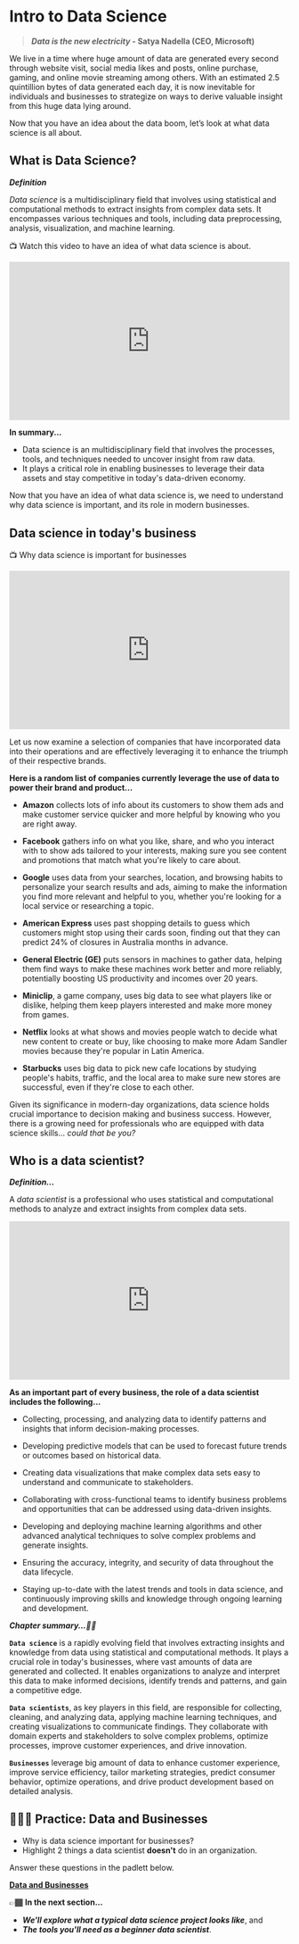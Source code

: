 # Intro to Data Science

> **_Data is the new electricity_ - Satya Nadella (CEO, Microsoft)**

We live in a time where huge amount of data are generated every second through website visit, social media likes and posts, online purchase, gaming, and online movie streaming among others. With an estimated 2.5 quintillion bytes of data generated each day, it is now inevitable for individuals and businesses to strategize on ways to derive valuable insight from this huge data lying around. 

Now that you have an idea about the data boom, let’s look at what data science is all about.

## **What is Data Science?**

<aside>

**_Definition_**

_Data science_ is a multidisciplinary field that involves using statistical and computational methods to extract insights from complex data sets. It encompasses various techniques and tools, including data preprocessing, analysis, visualization, and machine learning.

</aside>

<aside>

📺 Watch this video to have an idea of what data science is about.

</aside>

<div style="position: relative; padding-bottom: 56.25%; height: 0;"><iframe src="https://www.youtube.com/embed/lSwIe0TMUhc" title="YouTube video player" frameborder="0" allow="accelerometer; autoplay; clipboard-write; encrypted-media; gyroscope; picture-in-picture" allowfullscreen style="position: absolute; top: 0; left: 0; width: 100%; height: 100%;"></iframe></div>

**In summary...**

- Data science is an multidisciplinary field that involves the processes, tools, and techniques needed to uncover insight from raw data.
- It plays a critical role in enabling businesses to leverage their data assets and stay competitive in today's data-driven economy.

Now that you have an idea of what data science is, we need to understand why data science is important, and its role in modern businesses.

## Data science in today's business

<aside>

📺 Why data science is important for businesses

</aside>

<div style="position: relative; padding-bottom: 56.25%; height: 0;"><iframe src="https://www.youtube.com/embed/Q_6o8l5aEWg" title="YouTube video player" frameborder="0" allow="accelerometer; autoplay; clipboard-write; encrypted-media; gyroscope; picture-in-picture" allowfullscreen style="position: absolute; top: 0; left: 0; width: 100%; height: 100%;"></iframe></div>

Let us now examine a selection of companies that have incorporated data into their operations and are effectively leveraging it to enhance the triumph of their respective brands.
<aside>

**Here is a random list of companies currently leverage the use of data to power their brand and product...**

- **Amazon** collects lots of info about its customers to show them ads and make customer service quicker and more helpful by knowing who you are right away.

- **Facebook** gathers info on what you like, share, and who you interact with to show ads tailored to your interests, making sure you see content and promotions that match what you're likely to care about.

- **Google** uses data from your searches, location, and browsing habits to personalize your search results and ads, aiming to make the information you find more relevant and helpful to you, whether you're looking for a local service or researching a topic.

- **American Express** uses past shopping details to guess which customers might stop using their cards soon, finding out that they can predict 24% of closures in Australia months in advance.

- **General Electric (GE)** puts sensors in machines to gather data, helping them find ways to make these machines work better and more reliably, potentially boosting US productivity and incomes over 20 years.

- **Miniclip**, a game company, uses big data to see what players like or dislike, helping them keep players interested and make more money from games.

- **Netflix** looks at what shows and movies people watch to decide what new content to create or buy, like choosing to make more Adam Sandler movies because they're popular in Latin America.

- **Starbucks** uses big data to pick new cafe locations by studying people's habits, traffic, and the local area to make sure new stores are successful, even if they're close to each other.
</aside>

Given its significance in modern-day organizations, data science holds crucial importance to decision making and business success. However, there is a growing need for professionals who are equipped with data science skills... *could that be you?*


## Who is a data scientist?

<aside>

**_Definition..._**

A _data scientist_ is a professional who uses statistical and computational methods to analyze and extract insights from complex data sets. 

</aside>

<div style="position: relative; padding-bottom: 56.25%; height: 0;"><iframe src="https://www.youtube.com/embed/umI0DpJEqPE" title="YouTube video player" frameborder="0" allow="accelerometer; autoplay; clipboard-write; encrypted-media; gyroscope; picture-in-picture" allowfullscreen style="position: absolute; top: 0; left: 0; width: 100%; height: 100%;"></iframe></div>


<aside>

**As an important part of every business, the role of a data scientist includes the following...**

- Collecting, processing, and analyzing data to identify patterns and insights that inform decision-making processes.

- Developing predictive models that can be used to forecast future trends or outcomes based on historical data.

- Creating data visualizations that make complex data sets easy to understand and communicate to stakeholders.

- Collaborating with cross-functional teams to identify business problems and opportunities that can be addressed using data-driven insights.

- Developing and deploying machine learning algorithms and other advanced analytical techniques to solve complex problems and generate insights.

- Ensuring the accuracy, integrity, and security of data throughout the data lifecycle.

- Staying up-to-date with the latest trends and tools in data science, and continuously improving skills and knowledge through ongoing learning and development.
</aside>

<aside>

**_Chapter summary...✍🏾_**

**`Data science`** is a rapidly evolving field that involves extracting insights and knowledge from data using statistical and computational methods. It plays a crucial role in today's businesses, where vast amounts of data are generated and collected. It enables organizations to analyze and interpret this data to make informed decisions, identify trends and patterns, and gain a competitive edge. 

**`Data scientists`**, as key players in this field, are responsible for collecting, cleaning, and analyzing data, applying machine learning techniques, and creating visualizations to communicate findings. They collaborate with domain experts and stakeholders to solve complex problems, optimize processes, improve customer experiences, and drive innovation. 

**`Businesses`** leverage big amount of data to enhance customer experience, improve service efficiency, tailor marketing strategies, predict consumer behavior, optimize operations, and drive product development based on detailed analysis.

</aside>

## 👩🏾‍🎨 Practice: Data and Businesses
- Why is data science important for businesses?
- Highlight 2 things a data scientist **doesn't** do in an organization.

Answer these questions in the padlett below.

**[Data and Businesses](https://padlet.com/curriculumpad/draw-the-building-blocks-b1yn0aft11t9n4oxW)** 

<aside> 

👉🏾 **In the next section...**

- **_We'll explore what a typical data science project looks like_**, and
- **_The tools you'll need as a beginner data scientist_**.
</aside>
